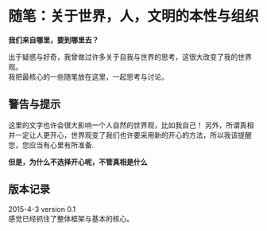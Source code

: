 随笔：关于世界，人，文明的本性与组织
========

__我们来自哪里，要到哪里去？__  

出于疑惑与好奇，我曾做过许多关于自我与世界的思考，这很大改变了我的世界观。  
我把最核心的一些随笔放在这里，一起思考与讨论。


警告与提示
----------
这里的文字也许会很大影响一个人自然的世界观，比如我自己！
另外，所谓真相并一定让人更开心，世界观变了我们也许要采用新的开心的方法，所以我该提醒您，您应当有心里有所准备.


__但是，为什么不选择开心呢，不管真相是什么__


版本记录
------------
2015-4-3 version 0.1  
感觉已经抓住了整体框架与基本的核心。

